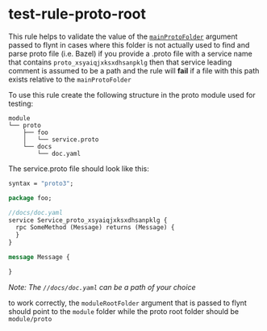 # test-rule-proto-root

This rule helps to validate the value of the [`mainProtoFolder`](../../README.md#cli-options) argument passed to flynt
in cases where this folder is not actually used to find and parse proto file (i.e. Bazel)
if you provide a .proto file with a service name that contains `proto_xsyaiqjxksxdhsanpklg`
then that service leading comment is assumed to be a path and the
rule will **fail** if a file with this path exists relative to the `mainProtoFolder`

To use this rule create the following structure in the proto module used for testing:
```
module
└── proto
    ├── foo
    │   └── service.proto
    └── docs
        └── doc.yaml
```

The service.proto file should look like this:
```proto
syntax = "proto3";

package foo;

//docs/doc.yaml
service Service_proto_xsyaiqjxksxdhsanpklg {
  rpc SomeMethod (Message) returns (Message) {
  }
}

message Message {

}
```

*Note: The `//docs/doc.yaml` can be a path of your choice*

to work correctly, the `moduleRootFolder` argument that is passed to flynt should point to the `module` folder while the proto root folder should be `module/proto`
